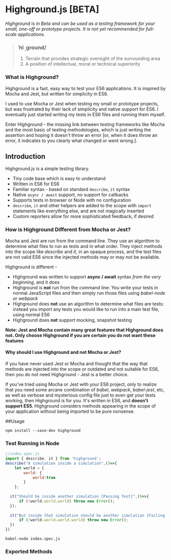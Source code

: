 # Highground.js [BETA]
*Highground is in Beta and can be used as a testing framework for your small, one-off or prototype projects. It is not yet recommended for full-scale applications.*

> ### ˈhī ˌɡround/
> 1. Terrain that provides strategic oversight of the surrounding area
> 2. A position of intellectual, moral or technical superiority

### What is Highground?  

Highground is a fast, easy way to test your ES6 applications. It is inspired by Mocha and Jest, but written for simplicity in ES6.

I used to use Mocha or Jest when testing my small or prototype projects, but was frustrated by their lack of simplicity and native support for ES6. I eventually just started writing my tests in ES6 files and running them myself. 
 
 Enter Highground - the missing link between testing frameworks like Mocha and the most basic of testing methodologies, which is just writing the assertion and hoping it doesn't throw an error [or, when it does throw an error, it indicates to you clearly what changed or went wrong.].
## Introduction

Highground.js is a simple testing library.
- Tiny code base which is easy to understand
- Written in ES6 for ES6
- Familiar syntax - based on standard `describe`, `it` syntax
- Native `async / await` support, no support for callbacks
- Supports tests in browser or Node with no configuration
- `describe`, `it` and other helpers are added to the scope with `import` statements like everything else, and are not magically inserted
- Custom reporters allow for more sophisticated feedback, if desired 

 
### How is Highground Different from Mocha or Jest?

Mocha and Jest are run from the command line. They use an algorithm to determine what files to run as tests and in what order. They inject methods into the scope like *describe* and *it*, in an opaque process, and the test files are not valid ES6 since the injected methods may or may not be available.

Highground is different - 
- Highground was written to support **async / await** syntax *from the very beginning*, and it does
- Highground is **not** run from the command line: You write your tests in normal JavaScript files and then simply run those files using *babel-node* or *webpack*
- Highground does **not** use an algorithm to determine what files are tests: instead you import any tests you would like to run into a main test file, using normal ES6
- Highground does **not** support mocking, snapshot testing 

**Note: Jest and Mocha contain many great features that Highground does not. Only choose Highground if you are certain you do not want these features** 

#### Why should I use Highground and not Mocha or Jest?
If you have never used Jest or Mocha and thought that the way that methods are injected into the scope or outdated and not suitable for ES6, then you do not need Highground - Jest is a better choice.

If you've tried using Mocha or Jest with your ES6 project, only to realize that you need some arcane combination of *babel*, *webpack*, *babel-jest*, etc, as well as verbose and mysterious config file just to even get your tests working, then Highground is for you. It's written in ES6, and **doesn't support ES5**. Highground considers methods appearing in the scope of your application without being imported to be pure nonsense.

##Usage

```
npm install --save-dev highground
```

### Test Running in Node
```javascript
//index.spec.js
import { describe, it } from 'highground';
describe("A simulation inside a simulation",()=>{
    let world = {
        world: {
            world:true
        }
    };
    
  it("Should be inside another simulation [Passing Test]",()=>{
      if (!world.world.world) throw new Error();      
  });
    
  it("But inside that simulation should be another simulation [Failing Test]",()=>{
      if (!world.world.world.world) throw new Error();
  })
}) 
```

```
babel-node index.spec.js
```

### Exported Methods